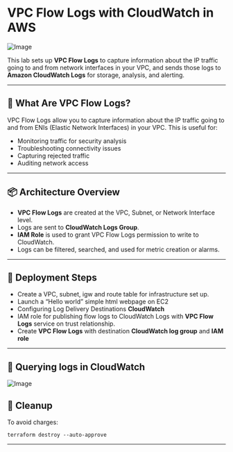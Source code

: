 # VPC Flow Logs with CloudWatch in AWS

![Image](https://github.com/user-attachments/assets/be865a90-4b21-4a81-8a11-9486b2e40f5c)

This lab sets up **VPC Flow Logs** to capture information about the IP traffic going to and from network interfaces in your VPC, and sends those logs to **Amazon CloudWatch Logs** for storage, analysis, and alerting.

---

## 📘 What Are VPC Flow Logs?

VPC Flow Logs allow you to capture information about the IP traffic going to and from ENIs (Elastic Network Interfaces) in your VPC. This is useful for:

- Monitoring traffic for security analysis
- Troubleshooting connectivity issues
- Capturing rejected traffic
- Auditing network access

---

## 📦 Architecture Overview

- **VPC Flow Logs** are created at the VPC, Subnet, or Network Interface level.
- Logs are sent to **CloudWatch Logs Group**.
- **IAM Role** is used to grant VPC Flow Logs permission to write to CloudWatch.
- Logs can be filtered, searched, and used for metric creation or alarms.

---

## 🚀 Deployment Steps

- Create a VPC, subnet, igw and route table for infrastructure set up.
- Launch a “Hello world” simple html webpage on EC2
- Configuring Log Delivery Destinations **CloudWatch**
- IAM role for publishing flow logs to CloudWatch Logs with **VPC Flow Logs** service on trust relationship.
- Create **VPC Flow Logs** with destination **CloudWatch log group** and **IAM role**

---
## 🧪 Querying logs in CloudWatch
![Image](https://github.com/user-attachments/assets/c385e792-1da2-4f0d-ac87-94adf6bb31db)

## 🧹 Cleanup
To avoid charges:
```
terraform destroy --auto-approve
```
---